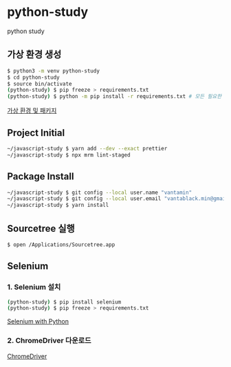 # python-study

python study

## 가상 환경 생성

```bash
$ python3 -m venv python-study
$ cd python-study
$ source bin/activate
(python-study) $ pip freeze > requirements.txt
(python-study) $ python -m pip install -r requirements.txt # 모든 필요한 패키지를 설치
```

[가상 환경 및 패키지](https://docs.python.org/ko/3/tutorial/venv.html)

## Project Initial

```bash
~/javascript-study $ yarn add --dev --exact prettier
~/javascript-study $ npx mrm lint-staged
```

## Package Install

```bash
~/javascript-study $ git config --local user.name "vantamin"
~/javascript-study $ git config --local user.email "vantablack.min@gmail.com"
~/javascript-study $ yarn install
```

## Sourcetree 실행

```bash
$ open /Applications/Sourcetree.app
```

## Selenium

### 1. Selenium 설치

```bash
(python-study) $ pip install selenium
(python-study) $ pip freeze > requirements.txt
```

[Selenium with Python](https://selenium-python.readthedocs.io/)

### 2. ChromeDriver 다운로드

[ChromeDriver](https://chromedriver.chromium.org/downloads)
